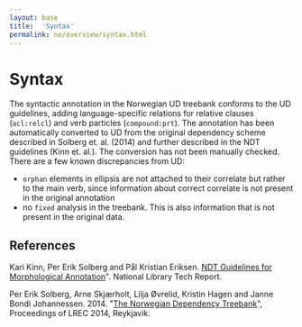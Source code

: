 ```yaml
---
layout: base
title:  'Syntax'
permalink: no/overview/syntax.html
---
```


# Syntax

The syntactic annotation in the Norwegian UD treebank conforms to the
UD guidelines, adding language-specific relations for relative clauses (`acl:relcl`)
and verb particles (`compound:prt`). The annotation has been automatically converted to
UD from the original dependency scheme described in Solberg
et. al. (2014) and further described in the NDT guidelines (Kinn
et. al.).
The conversion has not been manually checked. There are a few known discrepancies from UD:

* `orphan` elements in ellipsis are not attached to their correlate
  but rather to the main verb, since information about correct
  correlate is not present in the original annotation
* no `fixed` analysis in the treebank. This is also information that is not present in the original data.

## References

Kari Kinn, Per Erik Solberg and Pål Kristian Eriksen. [NDT Guidelines
for Morphological Annotation](http://www.nb.no/sbfil/dok/20140314_guidelines_ndt_english.pdf)". National Library Tech Report.

Per Erik Solberg, Arne Skjærholt, Lilja Øvrelid, Kristin Hagen and
Janne Bondi Johannessen. 2014. "[The Norwegian Dependency Treebank](http://www.lrec-conf.org/proceedings/lrec2014/pdf/303_Paper.pdf)",
Proceedings of LREC 2014, Reykjavik.
